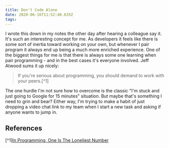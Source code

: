 ```yaml
---
title: Don't Code Alone
date: 2020-06-16T11:52:48.635Z
tags:
---
```


I wrote this down in my notes the other day after hearing a colleague say it. It's such an interesting
concept for me. As developers it feels like there is some sort of inertia toward working on your own,
but whenever I pair program it always end up being a much more enriched experience. One of the biggest
things for me is that there is always some one learning when pair programming - and in the best cases
it's everyone involved. Jeff Atwood sums it up nicely:

> If you're serious about programming, you should demand to work with your peers.[^1]

The one hurdle I'm not sure how to overcome is the classic "I'm stuck and just going to Google for
15 minutes" situation. But maybe that's something I need to grin and bear? Either way, I'm trying
to make a habit of just dropping a video chat link to my team when I start a new task and asking if
anyone wants to jump in.

## References

[^1][In Programming, One Is The Loneliest Number](https://blog.codinghorror.com/in-programming-one-is-the-loneliest-number/)
